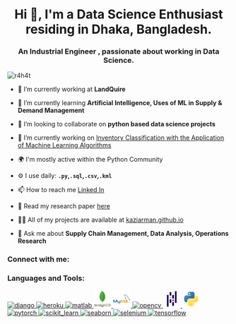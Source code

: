 <h1 align="center">Hi 👋, I'm a Data Science Enthusiast residing in Dhaka, Bangladesh.</h1>
<h3 align="center">An Industrial Engineer , passionate about working in Data Science.</h3>

<p align="left"> <img src="https://komarev.com/ghpvc/?username=r4h4t&label=Profile%20views&color=0e75b6&style=flat" alt="r4h4t" /> </p>

- 🏢 I’m currently working at **LandQuire**

- 🌱 I’m currently learning **Artificial Intelligence, Uses of ML in Supply & Demand Management**

- 👯 I’m looking to collaborate on **python based data science projects**

- 🔭 I’m currently working on [Inventory Classification with the Application of Machine Learning Algorithms](https://drive.google.com/file/d/1162ciEtIbzpucsc0vZN01ZkvzAlbh3y3/view?usp=sharing)

- 🌍 I'm mostly active within the Python Community

- ⚙️ I use daily: **<code>.py</code>,<code>.sql</code>,<code>.csv</code>,<code>.kml</code>**

- 📫 How to reach me [Linked In](https://www.linkedin.com/in/r4h4t/)

- 📖 Read my research paper [here](https://scholar.google.com/citations?view_op=list_works&hl=en&hl=en&user=C6KttPcAAAAJ)

- 👨‍💻 All of my projects are available at [kaziarman.github.io](https://kaziarman.github.io)

- 💬 Ask me about **Supply Chain Management, Data Analysis, Operations Research**

<h3 align="left">Connect with me:</h3>
<p align="left">
</p>

<h3 align="left">Languages and Tools:</h3>
<p align="left"> <a href="https://www.djangoproject.com/" target="_blank" rel="noreferrer"> <img src="https://cdn.worldvectorlogo.com/logos/django.svg" alt="django" width="40" height="40"/> </a> <a href="https://heroku.com" target="_blank" rel="noreferrer"> <img src="https://www.vectorlogo.zone/logos/heroku/heroku-icon.svg" alt="heroku" width="40" height="40"/> </a> <a href="https://www.mathworks.com/" target="_blank" rel="noreferrer"> <img src="https://upload.wikimedia.org/wikipedia/commons/2/21/Matlab_Logo.png" alt="matlab" width="40" height="40"/> </a> <a href="https://www.mongodb.com/" target="_blank" rel="noreferrer"> <img src="https://raw.githubusercontent.com/devicons/devicon/master/icons/mongodb/mongodb-original-wordmark.svg" alt="mongodb" width="40" height="40"/> </a> <a href="https://www.mysql.com/" target="_blank" rel="noreferrer"> <img src="https://raw.githubusercontent.com/devicons/devicon/master/icons/mysql/mysql-original-wordmark.svg" alt="mysql" width="40" height="40"/> </a> <a href="https://opencv.org/" target="_blank" rel="noreferrer"> <img src="https://www.vectorlogo.zone/logos/opencv/opencv-icon.svg" alt="opencv" width="40" height="40"/> </a> <a href="https://pandas.pydata.org/" target="_blank" rel="noreferrer"> <img src="https://raw.githubusercontent.com/devicons/devicon/2ae2a900d2f041da66e950e4d48052658d850630/icons/pandas/pandas-original.svg" alt="pandas" width="40" height="40"/> </a> <a href="https://www.python.org" target="_blank" rel="noreferrer"> <img src="https://raw.githubusercontent.com/devicons/devicon/master/icons/python/python-original.svg" alt="python" width="40" height="40"/> </a> <a href="https://pytorch.org/" target="_blank" rel="noreferrer"> <img src="https://www.vectorlogo.zone/logos/pytorch/pytorch-icon.svg" alt="pytorch" width="40" height="40"/> </a> <a href="https://scikit-learn.org/" target="_blank" rel="noreferrer"> <img src="https://upload.wikimedia.org/wikipedia/commons/0/05/Scikit_learn_logo_small.svg" alt="scikit_learn" width="40" height="40"/> </a> <a href="https://seaborn.pydata.org/" target="_blank" rel="noreferrer"> <img src="https://seaborn.pydata.org/_images/logo-mark-lightbg.svg" alt="seaborn" width="40" height="40"/> </a> <a href="https://www.selenium.dev" target="_blank" rel="noreferrer"> <img src="https://raw.githubusercontent.com/detain/svg-logos/780f25886640cef088af994181646db2f6b1a3f8/svg/selenium-logo.svg" alt="selenium" width="40" height="40"/> </a> <a href="https://www.tensorflow.org" target="_blank" rel="noreferrer"> <img src="https://www.vectorlogo.zone/logos/tensorflow/tensorflow-icon.svg" alt="tensorflow" width="40" height="40"/> </a> </p>
